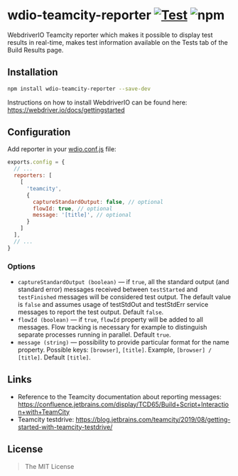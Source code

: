 wdio-teamcity-reporter [![Test](https://github.com/webdriverio-community/wdio-teamcity-reporter/actions/workflows/test.yaml/badge.svg?event=push)](https://github.com/webdriverio-community/wdio-teamcity-reporter/actions/workflows/test.yaml) ![npm](https://img.shields.io/npm/dm/wdio-teamcity-reporter)
======================

WebdriverIO Teamcity reporter which makes it possible to display test results in real-time, makes test information available on the Tests tab of the Build Results page.


## Installation

```bash
npm install wdio-teamcity-reporter --save-dev
```

Instructions on how to install WebdriverIO can be found here: https://webdriver.io/docs/gettingstarted


## Configuration

Add reporter in your [wdio.conf.js](http://webdriver.io/guide/testrunner/configurationfile.html) file:

```javascript
exports.config = {
  // ...
  reporters: [
    [
      'teamcity',
      {
        captureStandardOutput: false, // optional
        flowId: true, // optional
        message: '[title]', // optional
      }
    ]
  ],
  // ...
}
```

### Options

- `captureStandardOutput (boolean)` — if `true`, all the standard output (and standard error) messages received between `testStarted` and `testFinished` messages will be considered test output. The default value is `false` and assumes usage of testStdOut and testStdErr service messages to report the test output. Default `false`.
- `flowId (boolean)` — if `true`, `flowId` property will be added to all messages. Flow tracking is necessary for example to distinguish separate processes running in parallel. Default `true`.
- `message (string)` — possibility to provide particular format for the name property. Possible keys: `[browser]`, `[title]`. Example, `[browser] / [title]`. Default `[title]`.


## Links

- Reference to the Teamcity documentation about reporting messages: https://confluence.jetbrains.com/display/TCD65/Build+Script+Interaction+with+TeamCity
- Teamcity testdrive: https://blog.jetbrains.com/teamcity/2019/08/getting-started-with-teamcity-testdrive/


## License

> The MIT License
